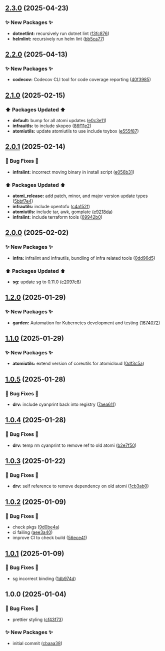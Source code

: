 ## [2.3.0](https://github.com/AtomiCloud/nix-registry/compare/v2.2.0...v2.3.0) (2025-04-23)


### ✨ New Packages ✨

* **dotnetlint:** recursively run dotnet lint ([f3fc876](https://github.com/AtomiCloud/nix-registry/commit/f3fc876bf6b14f98d403a99bcdd2fd1ccdd7b08c))
* **helmlint:** recursively run helm lint ([bb5ca77](https://github.com/AtomiCloud/nix-registry/commit/bb5ca77a4c92a59c844c11a8eda3ea0f9296dab5))

## [2.2.0](https://github.com/AtomiCloud/nix-registry/compare/v2.1.0...v2.2.0) (2025-04-13)


### ✨ New Packages ✨

* **codecov:** Codecov CLI tool for code coverage reporting ([40f3985](https://github.com/AtomiCloud/nix-registry/commit/40f398523f167c0330c6b949b785a9931d3e139a))

## [2.1.0](https://github.com/AtomiCloud/nix-registry/compare/v2.0.1...v2.1.0) (2025-02-15)


### ⬆️ Packages Updated ⬆️

* **default:** bump for all atomi updates ([e0c3e11](https://github.com/AtomiCloud/nix-registry/commit/e0c3e1137f7a769302ecf541e0a26625d42b3aed))
* **infrauitls:** to include skopeo ([86f11e2](https://github.com/AtomiCloud/nix-registry/commit/86f11e2b08ba43ebf546fb1d9fc462052123bba3))
* **atomiutils:** update atomiutils to use include toybox ([e555f87](https://github.com/AtomiCloud/nix-registry/commit/e555f87851050ae9e3deda96d7609fe4ef0d41d3))

## [2.0.1](https://github.com/AtomiCloud/nix-registry/compare/v2.0.0...v2.0.1) (2025-02-14)


### 🐛 Bug Fixes 🐛

* **infralint:** incorrect moving binary in install script ([e056b31](https://github.com/AtomiCloud/nix-registry/commit/e056b31e97d34b088e6cd8b067140eb9abb699a7))


### ⬆️ Packages Updated ⬆️

* **atomi_release:** add patch, minor, and major version update types ([5bbf7e4](https://github.com/AtomiCloud/nix-registry/commit/5bbf7e4dde01889f61a5387e376161d3adda55b9))
* **infrautils:** include opentofu ([c4a152f](https://github.com/AtomiCloud/nix-registry/commit/c4a152f1845f25b1f384f93a3a3ed53e29db337e))
* **atomiutils:** include tar, awk, gomplate ([e9218da](https://github.com/AtomiCloud/nix-registry/commit/e9218da74ffe00e1eda590b1a62c388a47aee329))
* **infralint:** include terraform tools ([69942b0](https://github.com/AtomiCloud/nix-registry/commit/69942b0c8f52bf24d5aa84f76e52c5b7aec2c318))

## [2.0.0](https://github.com/AtomiCloud/nix-registry/compare/v1.2.0...v2.0.0) (2025-02-02)


### ✨ New Packages ✨

* **infra:** infralint and infrautils, bundling of infra related tools ([0dd96d5](https://github.com/AtomiCloud/nix-registry/commit/0dd96d58808c6f68d2b2e5cb103c99f4d882e5d2))


### ⬆️ Packages Updated ⬆️

* **sg:** update sg to 0.11.0 ([c2097c8](https://github.com/AtomiCloud/nix-registry/commit/c2097c8f683c5c886f49b3f34b122d58b3418996))

## [1.2.0](https://github.com/AtomiCloud/nix-registry/compare/v1.1.0...v1.2.0) (2025-01-29)


### ✨ New Packages ✨

* **garden:** Automation for Kubernetes development and testing ([1674072](https://github.com/AtomiCloud/nix-registry/commit/1674072ca9c98e2be23efb32da13d9a4a9fc4df8))

## [1.1.0](https://github.com/AtomiCloud/nix-registry/compare/v1.0.5...v1.1.0) (2025-01-29)


### ✨ New Packages ✨

* **atomiutils:** extend version of coreutils for atomicloud ([0df3c5a](https://github.com/AtomiCloud/nix-registry/commit/0df3c5a5f15f11f5f9b967db783b9bea018cb001))

## [1.0.5](https://github.com/AtomiCloud/nix-registry/compare/v1.0.4...v1.0.5) (2025-01-28)


### 🐛 Bug Fixes 🐛

* **drv:** include cyanprint back into registry ([7aea611](https://github.com/AtomiCloud/nix-registry/commit/7aea611df762f100156532eeade6d3f699deaf1e))

## [1.0.4](https://github.com/AtomiCloud/nix-registry/compare/v1.0.3...v1.0.4) (2025-01-28)


### 🐛 Bug Fixes 🐛

* **drv:** temp rm cyanprint to remove ref to old atomi ([b2e7f50](https://github.com/AtomiCloud/nix-registry/commit/b2e7f5026b4a83ad04ffb6b3332071229847a6b7))

## [1.0.3](https://github.com/AtomiCloud/nix-registry/compare/v1.0.2...v1.0.3) (2025-01-22)


### 🐛 Bug Fixes 🐛

* **drv:** self reference to remove dependency on old atomi ([1cb3ab0](https://github.com/AtomiCloud/nix-registry/commit/1cb3ab060a9be7ed6a4a665aec0ab05ea9329d20))

## [1.0.2](https://github.com/AtomiCloud/nix-registry/compare/v1.0.1...v1.0.2) (2025-01-09)


### 🐛 Bug Fixes 🐛

* check pkgs ([9d0be4a](https://github.com/AtomiCloud/nix-registry/commit/9d0be4a230b5153a288f817543383e01475bc24a))
* ci failing ([aee3a40](https://github.com/AtomiCloud/nix-registry/commit/aee3a409eb88f0a17350e826ce818d9614ef0fde))
* improve CI to check build ([56ece41](https://github.com/AtomiCloud/nix-registry/commit/56ece417b5f1f53b6fe5fdfacd8d6e30c9fc29cd))

## [1.0.1](https://github.com/AtomiCloud/nix-registry/compare/v1.0.0...v1.0.1) (2025-01-09)


### 🐛 Bug Fixes 🐛

* sg incorrect binding ([1db974d](https://github.com/AtomiCloud/nix-registry/commit/1db974d33ee410c6916befbb1dfd56e312bc6a83))

## 1.0.0 (2025-01-04)


### 🐛 Bug Fixes 🐛

* prettier styling ([cf43f73](https://github.com/AtomiCloud/nix-registry/commit/cf43f73b71b8fa213fff11de2976efa15f75edc4))


### ✨ New Packages ✨

* initial commit ([cbaaa38](https://github.com/AtomiCloud/nix-registry/commit/cbaaa38b3e596bd6fd92ed5d05b45a39ed3f8ba6))

